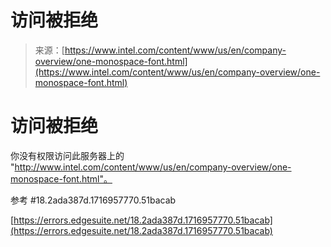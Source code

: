 <!--yml

category: 未分类

date: 2024-05-29 12:42:55

-->

# 访问被拒绝

> 来源：[https://www.intel.com/content/www/us/en/company-overview/one-monospace-font.html](https://www.intel.com/content/www/us/en/company-overview/one-monospace-font.html)

# 访问被拒绝

你没有权限访问此服务器上的 "http://www.intel.com/content/www/us/en/company-overview/one-monospace-font.html"。

参考 #18.2ada387d.1716957770.51bacab

[https://errors.edgesuite.net/18.2ada387d.1716957770.51bacab](https://errors.edgesuite.net/18.2ada387d.1716957770.51bacab)
